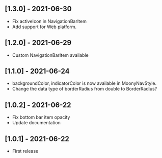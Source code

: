 ## [1.3.0] - 2021-06-30
 * Fix activeIcon in NavigationBarItem 
 * Add support for Web platform.
## [1.2.0] - 2021-06-29
 * Custom NavigationBarItem available

## [1.1.0] - 2021-06-24
 * backgroundColor, indicatorColor is now available in MoonyNavStyle.
 * Change the data type of borderRadius from double to BorderRadius?

## [1.0.2] - 2021-06-22
 * Fix bottom bar item opacity
 * Update documentation

## [1.0.1] - 2021-06-22

* First release
